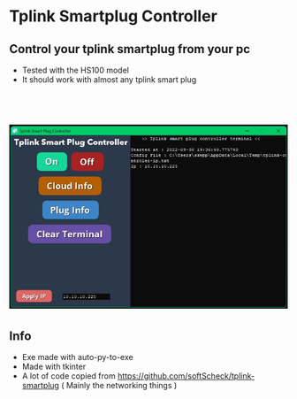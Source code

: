 # Tplink Smartplug Controller
## Control your tplink smartplug from your pc
- Tested with the HS100 model
- It should work with almost any tplink smart plug
<h1 align="center">
  <br>
  <img src="https://raw.githubusercontent.com/iBlz/tplink-smartplug-controller/main/images/Screenshot.jpg"></a>
</h1>

## Info
- Exe made with auto-py-to-exe
- Made with tkinter
- A lot of code copied from https://github.com/softScheck/tplink-smartplug ( Mainly the networking things )
